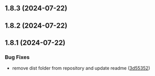 

## 1.8.3 (2024-07-22)

## 1.8.2 (2024-07-22)

## 1.8.1 (2024-07-22)


### Bug Fixes

* remove dist folder from repository and update readme ([3d55352](https://github.com/aeolun/react-sparklines-ts/commit/3d55352c4bf35e4bd50588b91c0b4667dd7d8984))
